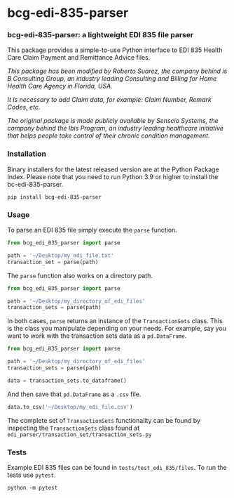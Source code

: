 # bcg-edi-835-parser

### bcg-edi-835-parser: a lightweight EDI 835 file parser
This package provides a simple-to-use Python interface to EDI 835 Health Care Claim Payment and Remittance Advice files.

*This package has been modified by Roberto Suarez, the company behind is B Consulting Group, an industry leading Consulting and Billing for Home Health Care Agency in Florida, USA.*

*It is necessary to add Claim data, for example: Claim Number, Remark Codes, etc.*

*The original package is made publicly available by Senscio Systems, the company behind the Ibis Program, an industry leading healthcare initiative that helps people take control of their chronic condition management.*

### Installation
Binary installers for the latest released version are at the Python Package Index. Please note that you need to run Python 3.9 or higher to install the bc-edi-835-parser.
```
pip install bcg-edi-835-parser
```

### Usage
To parse an EDI 835 file simply execute the `parse` function.
```python
from bcg_edi_835_parser import parse

path = '~/Desktop/my_edi_file.txt'
transaction_set = parse(path)
```

The `parse` function also works on a directory path.
```python
from bcg_edi_835_parser import parse

path = '~/Desktop/my_directory_of_edi_files'
transaction_sets = parse(path)
```

In both cases, `parse` returns an instance of the `TransactionSets` class. 
This is the class you manipulate depending on your needs. 
For example, say you want to work with the transaction sets data as a `pd.DataFrame`.
```python
from bcg_edi_835_parser import parse

path = '~/Desktop/my_directory_of_edi_files'
transaction_sets = parse(path)

data = transaction_sets.to_dataframe()
```
And then save that `pd.DataFrame` as a `.csv` file.
```python
data.to_csv('~/Desktop/my_edi_file.csv')
```

The complete set of `TransactionSets` functionality can be found by inspecting the `TransactionSets` class found at `edi_parser/transaction_set/transaction_sets.py`

### Tests
Example EDI 835 files can be found in `tests/test_edi_835/files`. To run the tests use `pytest`.
```
python -m pytest
```





